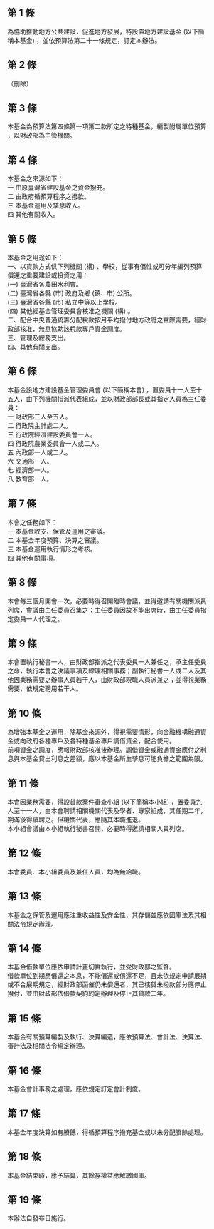 第 1 條
-------
為協助推動地方公共建設，促進地方發展，特設置地方建設基金 (以下簡  
稱本基金) ，並依預算法第二十一條規定，訂定本辦法。

第 2 條
-------
（刪除）

第 3 條
-------
本基金為預算法第四條第一項第二款所定之特種基金，編製附屬單位預算  
，以財政部為主管機關。

第 4 條
-------
本基金之來源如下：  
一  由原臺灣省建設基金之資金撥充。  
二  由政府循預算程序之撥款。  
三  本基金運用及孳息收入。  
四  其他有關收入。

第 5 條
-------
本基金之用途如下：  
一、以貸款方式供下列機關 (構) 、學校，從事有償性或可分年編列預算  
    償還之重要建設或投資之用：  
 (一) 臺灣省各農田水利會。  
 (二) 臺灣省各縣 (市) 政府及鄉 (鎮、市) 公所。  
 (三) 臺灣省各縣 (市) 私立中等以上學校。  
 (四) 其他經基金管理委員會核准之機關 (構) 。  
二、配合中央普通統籌分配稅款按月平均撥付地方政府之實際需要，經財  
    政部核准，無息協助該稅款專戶資金調度。  
三、管理及總務支出。  
四、其他有關支出。

第 6 條
-------
本基金設地方建設基金管理委員會 (以下簡稱本會) ，置委員十一人至十  
五人，由下列機關指派代表組成，並以財政部部長或其指定人員為主任委  
員：  
一  財政部三人至五人。  
二  行政院主計處二人。  
三  行政院經濟建設委員會一人。  
四  行政院農業委員會一人或二人。  
五  內政部一人或二人。  
六  交通部一人。  
七  經濟部一人。  
八  教育部一人。

第 7 條
-------
本會之任務如下：  
一  本基金收支、保管及運用之審議。  
二  本基金年度預算、決算之審議。  
三  本基金運用執行情形之考核。  
四  其他有關事項。

第 8 條
-------
本會每三個月開會一次，必要時得召開臨時會議，並得邀請有關機關派員  
列席，會議由主任委員召集之；主任委員因故不能出席時，由主任委員指  
定委員一人代理之。

第 9 條
-------
本會置執行秘書一人，由財政部指派之代表委員一人兼任之，承主任委員  
之命，執行本會之決議事項及綜理相關事務；副執行秘書一人或二人及其  
他因業務需要之辦事人員若干人，由財政部現職人員派兼之；並得視業務  
需要，依規定聘用若干人。

第 10 條
--------
為增強本基金之運用，除基金來源外，得視需要情形，向金融機構融通資  
金或向政府各種專戶及各特種基金專戶調借資金，配合使用。  
前項資金之調度，應報財政部核准後辦理。調借資金或融通資金應付之利  
息與本基金貸出利息之差額，應以本基金所生孳息可能負擔之範圍為限。

第 11 條
--------
本會因業務需要，得設貸款案件審查小組 (以下簡稱本小組) ，置委員九  
人至十一人，由本會聘請相關機關代表及學者、專家組成，其任期二年，  
期滿後得續聘之。但機關代表，應隨其本職進退。  
本小組會議由本小組執行秘書召開，必要時得邀請相關人員列席。

第 12 條
--------
本會委員、本小組委員及兼任人員，均為無給職。

第 13 條
--------
本基金之保管及運用應注重收益性及安全性，其存儲並應依國庫法及其相  
關法令規定辦理。

第 14 條
--------
本基金借款單位應依申請計畫切實執行，並受財政部之監督。  
借款單位到期應償還之本息，不能償還或償還不足，且未依規定申請展期  
或不合展期規定，經財政部函催仍未償還者，其已核貸未撥款部分應停止  
撥付，並由財政部依借款契約約定辦理及停止其貸款二年。

第 15 條
--------
本基金有關預算編製及執行、決算編造，應依預算法、會計法、決算法、  
審計法及相關法令規定辦理。

第 16 條
--------
本基金會計事務之處理，應依規定訂定會計制度。

第 17 條
--------
本基金年度決算如有賸餘，得循預算程序撥充基金或以未分配賸餘處理。

第 18 條
--------
本基金結束時，應予結算，其餘存權益應解繳國庫。

第 19 條
--------
本辦法自發布日施行。

